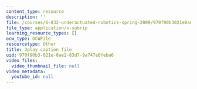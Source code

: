 ```yaml
---
content_type: resource
description: ''
file: /courses/6-832-underactuated-robotics-spring-2009/970f90b3021e8ae283d79a747e0feba6_Gho0bmTsnA4.srt
file_type: application/x-subrip
learning_resource_types: []
ocw_type: OCWFile
resourcetype: Other
title: 3play caption file
uid: 970f90b3-021e-8ae2-83d7-9a747e0feba6
video_files:
  video_thumbnail_file: null
video_metadata:
  youtube_id: null
---
```

